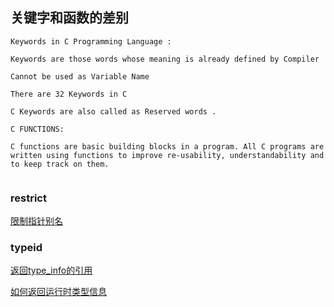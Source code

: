## 关键字和函数的差别

```
Keywords in C Programming Language :

Keywords are those words whose meaning is already defined by Compiler

Cannot be used as Variable Name

There are 32 Keywords in C

C Keywords are also called as Reserved words .

C FUNCTIONS:

C functions are basic building blocks in a program. All C programs are written using functions to improve re-usability, understandability and to keep track on them.


```



### restrict

[限制指针别名](https://jzwdsb.github.io/2018/03/restrict_in_cpp/)

### typeid

[返回type_info的引用](https://developer.aliyun.com/article/47663)

[如何返回运行时类型信息](https://www.zhihu.com/question/38997922)

